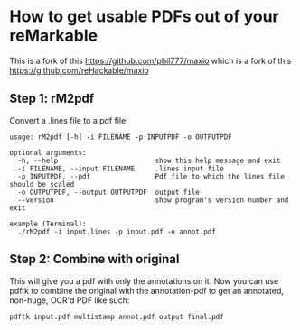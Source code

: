 # How to get usable PDFs out of your reMarkable 
This is a fork of this https://github.com/phil777/maxio which is a fork of this https://github.com/reHackable/maxio

## Step 1: rM2pdf
Convert a .lines file to a pdf file

```
usage: rM2pdf [-h] -i FILENAME -p INPUTPDF -o OUTPUTPDF

optional arguments:
  -h, --help                        show this help message and exit
  -i FILENAME, --input FILENAME     .lines input file
  -p INPUTPDF, --pdf                Pdf file to which the lines file should be scaled
  -o OUTPUTPDF, --output OUTPUTPDF  output file
  --version                         show program's version number and exit

example (Terminal):
  ./rM2pdf -i input.lines -p input.pdf -o annot.pdf
```
## Step 2: Combine with original
This will give you a pdf with only the annotations on it. Now you can use pdftk to combine the original with the annotation-pdf to get an annotated, non-huge, OCR'd PDF like such:
```
pdftk input.pdf multistamp annot.pdf output final.pdf 
```
